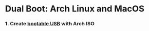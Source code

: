 # Dual Boot: Arch Linux and MacOS

### 1. Create [bootable USB](https://wiki.archlinux.org/index.php/USB_flash_installation_media) with Arch ISO
